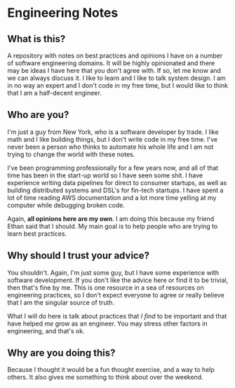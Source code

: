 # Engineering Notes

## What is this?
A repository with notes on best practices and opinions I have on a number of
software engineering domains. It will be highly opinionated and there may be
ideas I have here that you don't agree with. If so, let me know and we can
always discuss it. I like to learn and I like to talk system design. I am in
no way an expert and I don't code in my free time, but I would like to think
that I am a half-decent engineer.

## Who are you?
I'm just a guy from New York, who is a software developer by trade. I like math
and I like building things, but I don't write code in my free time. I've never
been a person who thinks to automate his whole life and I am not trying to change
the world with these notes.

I've been programming professionally for a few years now, and all of that time
has been in the start-up world so I have seen some shit. I have experience 
writing data pipelines for direct to consumer startups, as well as building
distributed systems and DSL's for fin-tech startups. I have spent a lot of time
reading AWS documentation and a lot more time yelling at my computer while
debugging broken code.

Again, **all opinions here are my own**. I am doing this because my friend Ethan
said that I should. My main goal is to help people who are trying to learn
best practices.

## Why should I trust your advice?
You shouldn't. Again, I'm just some guy, but I have some experience with
software development. If you don't like the advice here or find it to be
trivial, then that's fine by me. This is one resource in a sea of resources on
engineering practices, so I don't expect everyone to agree or really believe
that I am the singular source of truth.

What I will do here is talk about practices that _I find_ to be important and
that have helped _me_ grow as an engineer. You may stress other factors in
engineering, and that's ok.

## Why are you doing this?
Because I thought it would be a fun thought exercise, and a way to help others.
It also gives me something to think about over the weekend.
